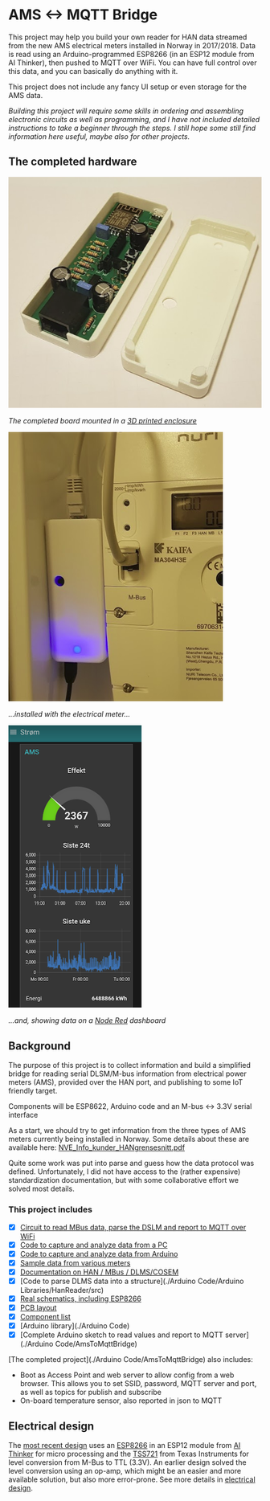 # AMS <-> MQTT Bridge
 This project may help you build your own reader for HAN data streamed from the new AMS electrical meters installed in Norway in 2017/2018. Data is read using an Arduino-programmed ESP8266 (in an ESP12 module from AI Thinker), then pushed to MQTT over WiFi. You can have full control over this data, and you can basically do anything with it. 

 This project does not include any fancy UI setup or even storage for the AMS data.

 *Building this project will require some skills in ordering and assembling  electronic circuits as well as programming, and I have not included detailed instructions to take a beginner through the steps. I still hope some still find information here useful, maybe also for other projects.*

## The completed hardware
![The HAN Reader Hardware](./Images/HanReaderInEnclosure.PNG)

*The completed board mounted in a [3D printed enclosure](/Electrical/HAN_ESP_TSS721/enclosure)*

![The HAN Reader Installed](./Images/HanReaderConnected.PNG)

*...installed with the electrical meter...*

![Data from MQTT displayed on a Node Red Dashboard](./Images/NodeRedScreen.PNG)

*...and, showing data on a [Node Red](https://nodered.org/) dashboard*


## Background
The purpose of this project is to collect information and build a simplified bridge for reading serial DLSM/M-bus information from electrical power meters (AMS), provided over the HAN port, and publishing to some IoT friendly target.

Components will be ESP8622, Arduino code and an M-bus <-> 3.3V serial interface

As a start, we should try to get information from the three types of AMS meters currently being installed in Norway. Some details about these are available here: [NVE_Info_kunder_HANgrensesnitt.pdf](./Debugging/Documentation/NVE_Info_kunder_HANgrensesnitt.pdf)

Quite some work was put into parse and guess how the data protocol was defined. Unfortunately, I did not have access to the (rather expensive) standardization documentation, but with some collaborative effort we solved most details.

### This project includes

- [X] [Circuit to read MBus data, parse the DSLM and report to MQTT over WiFi](./PCB/KiCAD/HAN_ESP_TSS721)
- [X] [Code to capture and analyze data from a PC](./Debugging/Code/HanDebugger)
- [X] [Code to capture and analyze data from Arduino](./Debugging/Code/ESPDebugger)
- [X] [Sample data from various meters](./Debugging/Samples)
- [X] [Documentation on HAN / MBus / DLMS/COSEM](./Debugging/Documentation)
- [X] [Code to parse DLMS data into a structure](./Arduino Code/Arduino Libraries/HanReader/src)
- [X] [Real schematics, including ESP8266](./PCB/KiCAD/HAN_ESP_TSS721#schematics)
- [X] [PCB layout](./PCB/KiCAD/HAN_ESP_TSS721#pcb)
- [X] [Component list](./PCB/KiCAD/HAN_ESP_TSS721#componenet-list)
- [X] [Arduino library](./Arduino Code)
- [X] [Complete Arduino sketch to read values and report to MQTT server](./Arduino Code/AmsToMqttBridge)

[The completed project](./Arduino Code/AmsToMqttBridge) also includes:

- Boot as Access Point and web server to allow config from a web browser. This allows you to set SSID, password, MQTT server and port, as well as topics for publish and subscribe
- On-board temperature sensor, also reported in json to MQTT

## Electrical design

The [most recent design](/PCB/KiCAD/HAN_ESP_TSS721) uses an [ESP8266](http://esp8266.net/) in an ESP12 module from [AI Thinker](https://www.ai-thinker.com) for micro processing and the [TSS721](http://www.ti.com/product/TSS721A) from Texas Instruments for level conversion from M-Bus to TTL (3.3V). An earlier design solved the level conversion using an op-amp, which might be an easier and more available solution, but also more error-prone. See more details in [electrical design](./Electrical).
